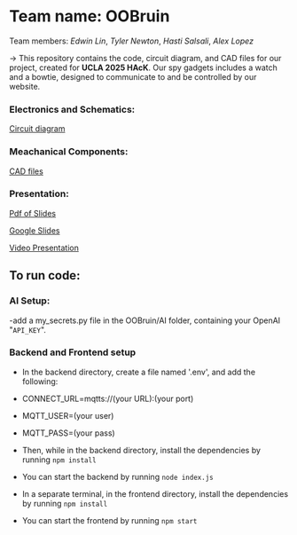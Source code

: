 # Team name: OOBruin
Team members: *Edwin Lin*, *Tyler Newton*, *Hasti Salsali*, *Alex Lopez*

-> This repository contains the code, circuit diagram, and CAD files for our project, created for **UCLA 2025 HAcK**. Our spy gadgets includes a watch and a bowtie, designed to communicate to and be controlled by our website.

### Electronics and Schematics:
[Circuit diagram](https://github.com/HastiSalsali/OOBruin/blob/master/Electronics_and_Schematics%3A/Circuit_Diagram.jpg)

### Meachanical Components:
[CAD files](https://github.com/HastiSalsali/OOBruin/tree/master/Mechanical_Components%3A)

### Presentation:
[Pdf of Slides](https://github.com/HastiSalsali/OOBruin/blob/master/Presentation/00Bruin%20Design%20Review%20Presentation.pdf)

[Google Slides](https://docs.google.com/presentation/d/19XGPjU8Jk1XB0TQxRVJp7M6kx2x2rjpt80H7BGjiUeA/edit?usp=sharing)

[Video Presentation]()


## To run code:

### AI Setup:
-add a my_secrets.py file in the OOBruin/AI folder, containing your OpenAI "`API_KEY`".

### Backend and Frontend setup

- In the backend directory, create a file named '.env', and add the following:

- CONNECT_URL=mqtts://(your URL):(your port)

- MQTT_USER=(your user)

- MQTT_PASS=(your pass)

- Then, while in the backend directory, install the dependencies by running
 `npm install` 
- You can start the backend by running 
  `node index.js`

- In a separate terminal, in the frontend directory, install the dependencies by running
 `npm install`
- You can start the frontend by running 
 `npm start`
